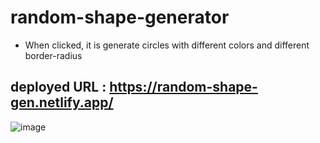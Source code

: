 # random-shape-generator
- When clicked, it is generate circles with different colors and different border-radius

## deployed URL : https://random-shape-gen.netlify.app/

![image](https://user-images.githubusercontent.com/22127725/213865522-6c89bb28-f1e6-4026-8783-ab8a92ad0d75.png)

